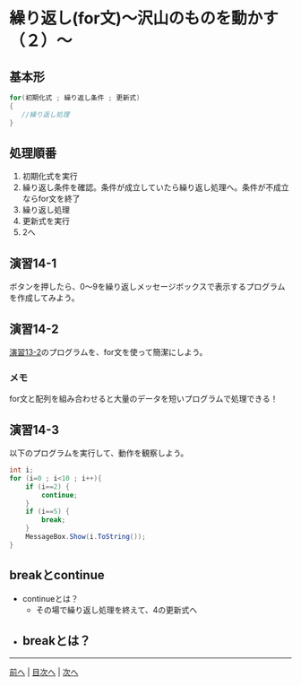 # 繰り返し(for文)～沢山のものを動かす（２）～

## 基本形

```cs
for(初期化式 ; 繰り返し条件 ; 更新式)
{
   //繰り返し処理
}
```

## 処理順番

1. 初期化式を実行
2. 繰り返し条件を確認。条件が成立していたら繰り返し処理へ。条件が不成立ならfor文を終了
3. 繰り返し処理
4. 更新式を実行
5. 2へ

## 演習14-1
ボタンを押したら、0～9を繰り返しメッセージボックスで表示するプログラムを作成してみよう。

## 演習14-2
[演習13-2](13.md#演習13-2)のプログラムを、for文を使って簡潔にしよう。

### メモ
for文と配列を組み合わせると大量のデータを短いプログラムで処理できる！

## 演習14-3
以下のプログラムを実行して、動作を観察しよう。

```cs
int i;
for (i=0 ; i<10 ; i++){
    if (i==2) {
        continue;
    }
    if (i==5) {
        break;
    }
    MessageBox.Show(i.ToString());
}
```

## breakとcontinue

- continueとは？
  - その場で繰り返し処理を終えて、4の更新式へ
- breakとは？
  - 


---

[前へ](13.md) | [目次へ](README.md#%E7%9B%AE%E6%AC%A1) | [次へ](15.md)
